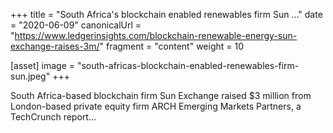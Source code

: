+++
title = "South Africa's blockchain enabled renewables firm Sun ..."
date = "2020-06-09"
canonicalUrl = "https://www.ledgerinsights.com/blockchain-renewable-energy-sun-exchange-raises-3m/"
fragment = "content"
weight = 10

[asset]
    image = "south-africas-blockchain-enabled-renewables-firm-sun.jpeg"
+++

South Africa-based blockchain firm Sun Exchange raised $3 million from 
London-based private equity firm ARCH Emerging Markets Partners, a 
TechCrunch report...
